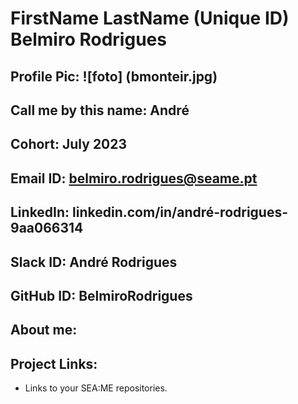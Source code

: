 # FirstName LastName (Unique ID) Belmiro Rodrigues
## Profile Pic: ![foto] (bmonteir.jpg)
## Call me by this name: André
## Cohort: July 2023
## Email ID: belmiro.rodrigues@seame.pt
## LinkedIn: linkedin.com/in/andré-rodrigues-9aa066314
## Slack ID: André Rodrigues
## GitHub ID: BelmiroRodrigues
## About me: 

## Project Links:
- Links to your SEA:ME repositories.
